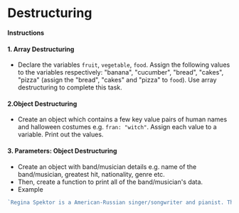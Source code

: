 # Destructuring

**Instructions**

#### 1. Array Destructuring

- Declare the variables `fruit`, `vegetable`, `food`. Assign the following values to the variables respectively: "banana", "cucumber", "bread", "cakes", "pizza" (assign the "bread", "cakes" and "pizza" to `food`). Use array destructuring to complete this task.

#### 2.Object Destructuring

- Create an object which contains a few key value pairs of human names and halloween costumes e.g. `fran: "witch"`. Assign each value to a variable. Print out the values.

#### 3. Parameters: Object Destructuring

- Create an object with band/musician details e.g. name of the band/musician, greatest hit, nationality, genre etc.
- Then, create a function to print all of the band/musician's data.
- Example

```javascript
`Regina Spektor is a American-Russian singer/songwriter and pianist. The musician sings indie-pop and their greatest hit is "Us"`.
```
